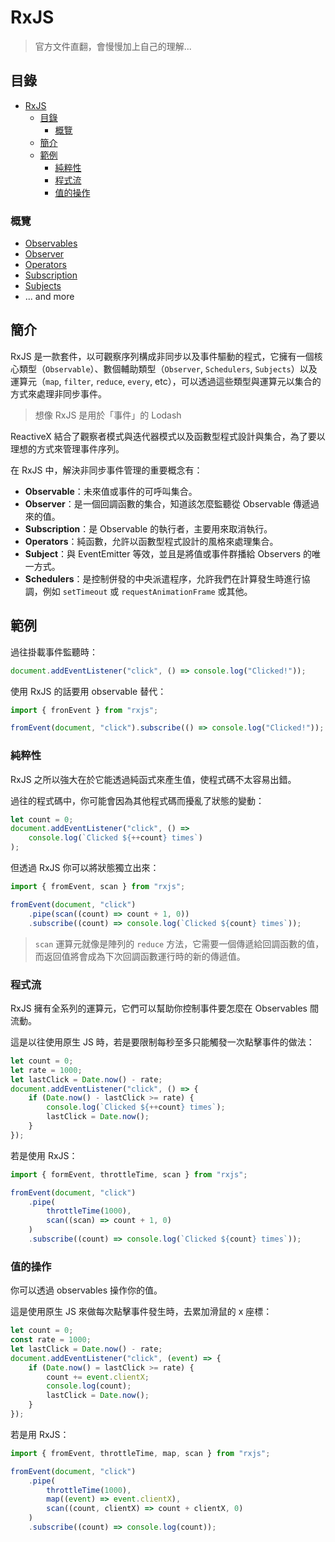 # RxJS

> 官方文件直翻，會慢慢加上自己的理解...

## 目錄

- [RxJS](#rxjs)
  - [目錄](#目錄)
    - [概覽](#概覽)
  - [簡介](#簡介)
  - [範例](#範例)
    - [純粹性](#純粹性)
    - [程式流](#程式流)
    - [值的操作](#值的操作)

### 概覽

-   [Observables](./docs/overview/observable.md)
-   [Observer](./docs/overview/observer.md)
-   [Operators](./docs/overview/operators.md)
-   [Subscription](./docs/overview/subscription.md)
-   [Subjects](./docs/overview/subject.md)
-   ... and more

## 簡介

RxJS 是一款套件，以可觀察序列構成非同步以及事件驅動的程式，它擁有一個核心類型（`Observable`）、數個輔助類型（`Observer`, `Schedulers`, `Subjects`）以及運算元（`map`, `filter`, `reduce`, `every`, etc），可以透過這些類型與運算元以集合的方式來處理非同步事件。

> 想像 RxJS 是用於「事件」的 Lodash

ReactiveX 結合了觀察者模式與迭代器模式以及函數型程式設計與集合，為了要以理想的方式來管理事件序列。

在 RxJS 中，解決非同步事件管理的重要概念有：

-   **Observable**：未來值或事件的可呼叫集合。
-   **Observer**：是一個回調函數的集合，知道該怎麼監聽從 Observable 傳遞過來的值。
-   **Subscription**：是 Observable 的執行者，主要用來取消執行。
-   **Operators**：純函數，允許以函數型程式設計的風格來處理集合。
-   **Subject**：與 EventEmitter 等效，並且是將值或事件群播給 Observers 的唯一方式。
-   **Schedulers**：是控制併發的中央派遣程序，允許我們在計算發生時進行協調，例如 `setTimeout` 或 `requestAnimationFrame` 或其他。

## 範例

過往掛載事件監聽時：

```js
document.addEventListener("click", () => console.log("Clicked!"));
```

使用 RxJS 的話要用 observable 替代：

```js
import { fronEvent } from "rxjs";

fromEvent(document, "click").subscribe(() => console.log("Clicked!"));
```

### 純粹性

RxJS 之所以強大在於它能透過純函式來產生值，使程式碼不太容易出錯。

過往的程式碼中，你可能會因為其他程式碼而擾亂了狀態的變動：

```js
let count = 0;
document.addEventListener("click", () =>
    console.log(`Clicked ${++count} times`)
);
```

但透過 RxJS 你可以將狀態獨立出來：

```js
import { fromEvent, scan } from "rxjs";

fromEvent(document, "click")
    .pipe(scan((count) => count + 1, 0))
    .subscribe((count) => console.log(`Clicked ${count} times`));
```

> `scan` 運算元就像是陣列的 `reduce` 方法，它需要一個傳遞給回調函數的值，而返回值將會成為下次回調函數運行時的新的傳遞值。

### 程式流

RxJS 擁有全系列的運算元，它們可以幫助你控制事件要怎麼在 Observables 間流動。

這是以往使用原生 JS 時，若是要限制每秒至多只能觸發一次點擊事件的做法：

```js
let count = 0;
let rate = 1000;
let lastClick = Date.now() - rate;
document.addEventListener("click", () => {
    if (Date.now() - lastClick >= rate) {
        console.log(`Clicked ${++count} times`);
        lastClick = Date.now();
    }
});
```

若是使用 RxJS：

```js
import { formEvent, throttleTime, scan } from "rxjs";

fromEvent(document, "click")
    .pipe(
        throttleTime(1000),
        scan((scan) => count + 1, 0)
    )
    .subscribe((count) => console.log(`Clicked ${count} times`));
```

### 值的操作

你可以透過 observables 操作你的值。

這是使用原生 JS 來做每次點擊事件發生時，去累加滑鼠的 x 座標：

```js
let count = 0;
const rate = 1000;
let lastClick = Date.now() - rate;
document.addEventListener("click", (event) => {
    if (Date.now() = lastClick >= rate) {
        count += event.clientX;
        console.log(count);
        lastClick = Date.now();
    }
});
```

若是用 RxJS：

```js
import { fromEvent, throttleTime, map, scan } from "rxjs";

fromEvent(document, "click")
    .pipe(
        throttleTime(1000),
        map((event) => event.clientX),
        scan((count, clientX) => count + clientX, 0)
    )
    .subscribe((count) => console.log(count));
```
